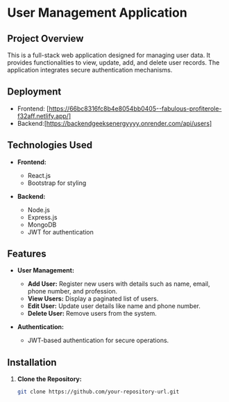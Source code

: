 # User Management Application

## Project Overview

This is a full-stack web application designed for managing user data. It provides functionalities to view, update, add, and delete user records. The application integrates secure authentication mechanisms.

## Deployment
- Frontend: [https://66bc8316fc8b4e8054bb0405--fabulous-profiterole-f32aff.netlify.app/]
- Backend:[https://backendgeeksenergyyyy.onrender.com/api/users]

## Technologies Used

- **Frontend:**
  - React.js
  - Bootstrap for styling

- **Backend:**
  - Node.js
  - Express.js
  - MongoDB
  - JWT for authentication

## Features

- **User Management:**
  - **Add User:** Register new users with details such as name, email, phone number, and profession.
  - **View Users:** Display a paginated list of users.
  - **Edit User:** Update user details like name and phone number.
  - **Delete User:** Remove users from the system.

- **Authentication:**
  - JWT-based authentication for secure operations.

## Installation

1. **Clone the Repository:**

   ```bash
   git clone https://github.com/your-repository-url.git
